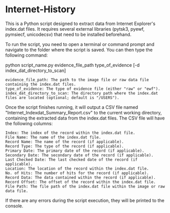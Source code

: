 # Internet-History

This is a Python script designed to extract data from Internet Explorer's index.dat files. It requires several external libraries (pytsk3, pyewf, pymsiecf, unicodecsv) that need to be installed beforehand.

To run the script, you need to open a terminal or command prompt and navigate to the folder where the script is saved. You can then type the following command:

python script_name.py evidence_file_path type_of_evidence [-d index_dat_directory_to_scan]

    evidence_file_path: The path to the image file or raw data file containing the index.dat files.
    type_of_evidence: The type of evidence file (either "raw" or "ewf").
    index_dat_directory_to_scan: The directory path where the index.dat files are located (optional; default is "/USERS").

Once the script finishes running, it will output a CSV file named "Internet_Indexdat_Summary_Report.csv" to the current working directory, containing the extracted data from the index.dat files. The CSV file will have the following columns:

    Index: The index of the record within the index.dat file.
    File Name: The name of the index.dat file.
    Record Name: The name of the record (if applicable).
    Record Type: The type of the record (if applicable).
    Primary Date: The primary date of the record (if applicable).
    Secondary Date: The secondary date of the record (if applicable).
    Last Checked Date: The last checked date of the record (if applicable).
    Location: The location of the record within the index.dat file.
    No. of Hits: The number of hits for the record (if applicable).
    Record Data: The data contained within the record (if applicable).
    Record Offset: The offset of the record within the index.dat file.
    File Path: The file path of the index.dat file within the image or raw data file.

If there are any errors during the script execution, they will be printed to the console.
